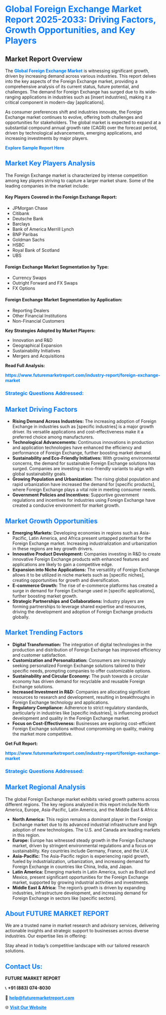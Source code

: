 <h1 style="color: #007BFF;">Global Foreign Exchange Market Report 2025-2033: Driving Factors, Growth Opportunities, and Key Players</h1>

<section id="overview">
<h2>Market Report Overview</h2>
<p>The <a href="https://www.futuremarketreport.com/industry-report/foreign-exchange-market" style="color: #007BFF; text-decoration: none;"><strong>Global Foreign Exchange Market</strong></a> is witnessing significant growth, driven by increasing demand across various industries. This report delves into the key aspects of the Foreign Exchange market, providing a comprehensive analysis of its current status, future potential, and challenges. The demand for Foreign Exchange has surged due to its wide-ranging applications in industries such as [insert industries], making it a critical component in modern-day [applications].</p>
<p>As consumer preferences shift and industries innovate, the Foreign Exchange market continues to evolve, offering both challenges and opportunities for stakeholders. The global market is expected to expand at a substantial compound annual growth rate (CAGR) over the forecast period, driven by technological advancements, emerging applications, and increasing investments by major players.</p>
</section>

<section id="overview">
<p><a href="https://www.futuremarketreport.com/request-sample/reportId=51600" style="color: #007BFF; text-decoration: none;"><strong>Explore Sample Report Here</strong></a></p>
</section>

<section id="key-players">
<h2 style="color: #007BFF;">Market Key Players Analysis</h2>
<p>The Foreign Exchange market is characterized by intense competition among key players striving to capture a larger market share. Some of the leading companies in the market include:</p>
<h4>Key Players Covered in the Foreign Exchange Report:</h4>
<ul><li>JPMorgan Chase</li><li>Citibank</li><li>Deutsche Bank</li><li>Barclays</li><li>Bank of America Merrill Lynch</li><li>BNP Paribas</li><li>Goldman Sachs</li><li>HSBC</li><li>Royal Bank of Scotland</li><li>UBS</li></ul>
<h4>Foreign Exchange Market Segmentation by Type:</h4>
<ul><li>Currency Swaps</li><li>Outright Forward and FX Swaps</li><li>FX Options</li></ul>

<h4>Foreign Exchange Market Segmentation by Application:</h4>
<ul><li>Reporting Dealers</li><li>Other Financial Institutions</li><li>Non-Financial Customers</li></ul>
<p><strong>Key Strategies Adopted by Market Players:</strong></p>
<ul>
<li>Innovation and R&D</li>
<li>Geographical Expansion</li>
<li>Sustainability Initiatives</li>
<li>Mergers and Acquisitions</li>
</ul>
</section>

<section>
<p><strong>Read Full Analysis: </strong></p><a href="https://www.futuremarketreport.com/industry-report/foreign-exchange-market" style="color: #007BFF; text-decoration: none;"><strong>https://www.futuremarketreport.com/industry-report/foreign-exchange-market</strong></a>
<h3 style="color: #007BFF;">Strategic Questions Addressed:</h3>
</section>

<section id="driving-factors">
<h2 style="color: #007BFF;">Market Driving Factors</h2>
<ul>
<li><strong>Rising Demand Across Industries:</strong> The increasing adoption of Foreign Exchange in industries such as [specific industries] is a major growth driver. Its versatile applications and cost-effectiveness make it a preferred choice among manufacturers.</li>
<li><strong>Technological Advancements:</strong> Continuous innovations in production and application technologies have enhanced the efficiency and performance of Foreign Exchange, further boosting market demand.</li>
<li><strong>Sustainability and Eco-Friendly Initiatives:</strong> With growing environmental concerns, the demand for sustainable Foreign Exchange solutions has surged. Companies are investing in eco-friendly variants to align with global sustainability goals.</li>
<li><strong>Growing Population and Urbanization:</strong> The rising global population and rapid urbanization have increased the demand for [specific products], where Foreign Exchange plays a vital role in meeting consumer needs.</li>
<li><strong>Government Policies and Incentives:</strong> Supportive government regulations and incentives for industries using Foreign Exchange have created a conducive environment for market growth.</li>
</ul>
</section>

<section id="growth-opportunities">
<h2 style="color: #007BFF;">Market Growth Opportunities</h2>
<ul>
<li><strong>Emerging Markets:</strong> Developing economies in regions such as Asia-Pacific, Latin America, and Africa present untapped potential for the Foreign Exchange market. Increasing industrialization and urbanization in these regions are key growth drivers.</li>
<li><strong>Innovative Product Development:</strong> Companies investing in R&D to create innovative Foreign Exchange products with enhanced features and applications are likely to gain a competitive edge.</li>
<li><strong>Expansion into Niche Applications:</strong> The versatility of Foreign Exchange allows it to be utilized in niche markets such as [specific niches], creating opportunities for growth and diversification.</li>
<li><strong>E-commerce Growth:</strong> The rise of e-commerce platforms has created a surge in demand for Foreign Exchange used in [specific applications], further boosting market growth.</li>
<li><strong>Strategic Partnerships and Collaborations:</strong> Industry players are forming partnerships to leverage shared expertise and resources, driving the development and adoption of Foreign Exchange products globally.</li>
</ul>
</section>

<section id="trending-factors">
<h2 style="color: #007BFF;">Market Trending Factors</h2>
<ul>
<li><strong>Digital Transformation:</strong> The integration of digital technologies in the production and distribution of Foreign Exchange has improved efficiency and customer satisfaction.</li>
<li><strong>Customization and Personalization:</strong> Consumers are increasingly seeking personalized Foreign Exchange solutions tailored to their specific needs, prompting companies to offer customizable options.</li>
<li><strong>Sustainability and Circular Economy:</strong> The push towards a circular economy has driven demand for recyclable and reusable Foreign Exchange solutions.</li>
<li><strong>Increased Investment in R&D:</strong> Companies are allocating significant resources to research and development, resulting in breakthroughs in Foreign Exchange technology and applications.</li>
<li><strong>Regulatory Compliance:</strong> Adherence to strict regulatory standards, particularly in industries like [specific industries], is influencing product development and quality in the Foreign Exchange market.</li>
<li><strong>Focus on Cost-Effectiveness:</strong> Businesses are exploring cost-efficient Foreign Exchange solutions without compromising on quality, making the market more competitive.</li>
</ul>
</section>

<section>
<p><strong>Get Full Report: </strong></p><a href="https://www.futuremarketreport.com/industry-report/foreign-exchange-market" style="color: #007BFF; text-decoration: none;"><strong>https://www.futuremarketreport.com/industry-report/foreign-exchange-market</strong></a>
<h3 style="color: #007BFF;">Strategic Questions Addressed:</h3>
</section>


<section id="regional-analysis">
<h2 style="color: #007BFF;">Market Regional Analysis</h2>
<p>The global Foreign Exchange market exhibits varied growth patterns across different regions. The key regions analyzed in this report include North America, Europe, Asia-Pacific, Latin America, and the Middle East & Africa:</p>
<ul>
<li><strong>North America:</strong> This region remains a dominant player in the Foreign Exchange market due to its advanced industrial infrastructure and high adoption of new technologies. The U.S. and Canada are leading markets in this region.</li>
<li><strong>Europe:</strong> Europe has witnessed steady growth in the Foreign Exchange market, driven by stringent environmental regulations and a focus on sustainability. Key countries include Germany, France, and the U.K.</li>
<li><strong>Asia-Pacific:</strong> The Asia-Pacific region is experiencing rapid growth, fueled by industrialization, urbanization, and increasing demand for Foreign Exchange in countries like China, India, and Japan.</li>
<li><strong>Latin America:</strong> Emerging markets in Latin America, such as Brazil and Mexico, present significant opportunities for the Foreign Exchange market, supported by growing industrial activities and investments.</li>
<li><strong>Middle East & Africa:</strong> The region’s growth is driven by expanding industries, infrastructure development, and increasing demand for Foreign Exchange in sectors like [specific sectors].</li>
</ul>
</section>

<footer>
<h2 style="color: #007BFF;">About FUTURE MARKET REPORT</h2>
<p>We are a trusted name in market research and advisory services, delivering actionable insights and strategic support to businesses across diverse industries. Our expertise lies in offering:</p>

<p>Stay ahead in today’s competitive landscape with our tailored research solutions.</p>

<h2 style="color: #007BFF;">Contact Us:</h2>
<p><strong>FUTURE MARKET REPORT</strong></p>
<p>📞 <strong>+91 (883) 074-8030</strong></p>
<p>📧 <strong><a href="mailto:help@futuremarketreport.com" style="color: #007BFF;">help@futuremarketreport.com</a></strong></p>
<p>🌐 <strong><a href="https://www.futuremarketreport.com/" style="color: #007BFF;">Visit Our Website</a></strong></p>
</footer>